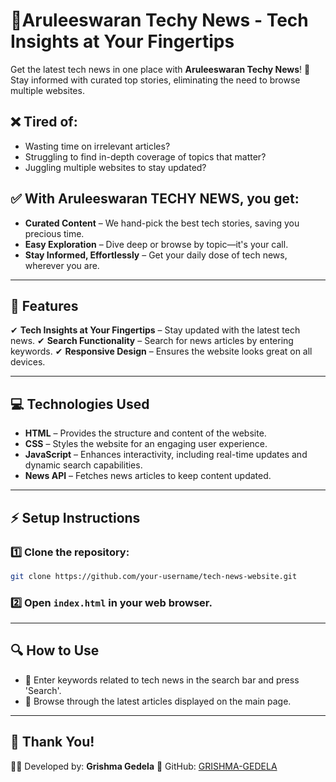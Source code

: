 # 📰Aruleeswaran Techy News - Tech Insights at Your Fingertips

Get the latest tech news in one place with **Aruleeswaran Techy News**! 🚀 Stay informed with curated top stories, eliminating the need to browse multiple websites.

## ❌ Tired of:
- Wasting time on irrelevant articles?
- Struggling to find in-depth coverage of topics that matter?
- Juggling multiple websites to stay updated?

## ✅ With **Aruleeswaran TECHY NEWS**, you get:
- **Curated Content** – We hand-pick the best tech stories, saving you precious time.
- **Easy Exploration** – Dive deep or browse by topic—it's your call.
- **Stay Informed, Effortlessly** – Get your daily dose of tech news, wherever you are.

---

## 🌟 Features
✔ **Tech Insights at Your Fingertips** – Stay updated with the latest tech news.
✔ **Search Functionality** – Search for news articles by entering keywords.
✔ **Responsive Design** – Ensures the website looks great on all devices.

---

## 💻 Technologies Used
- **HTML** – Provides the structure and content of the website.
- **CSS** – Styles the website for an engaging user experience.
- **JavaScript** – Enhances interactivity, including real-time updates and dynamic search capabilities.
- **News API** – Fetches news articles to keep content updated.

---

## ⚡ Setup Instructions
### 1️⃣ Clone the repository:
```bash
git clone https://github.com/your-username/tech-news-website.git
```
### 2️⃣ Open `index.html` in your web browser.

---

## 🔍 How to Use
- 🔹 Enter keywords related to tech news in the search bar and press 'Search'.
- 🔹 Browse through the latest articles displayed on the main page.

---

## 🙌 Thank You!
👩‍💻 Developed by: **Grishma Gedela**
📂 GitHub: [GRISHMA-GEDELA](https://github.com/GRISHMA-GEDELA)
